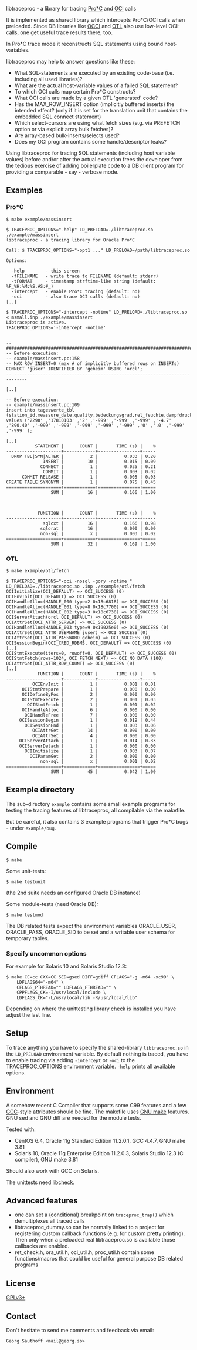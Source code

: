 libtraceproc - a library for tracing [Pro*C][proc] and [OCI][oci] calls

It is implemented as shared library which intercepts Pro*C/OCI
calls when preloaded. Since DB libraries like [OCCI][occi] and
[OTL][otl] also use low-level OCI-calls, one get useful trace
results there, too.

In Pro*C trace mode it reconstructs SQL statements using bound
host-variables.

libtraceproc may help to answer questions like these:

- What SQL-statements are executed by an existing code-base (i.e.
  including all used libraries)?
- What are the actual host-variable values of a failed SQL
  statement?
- To which OCI calls map certain Pro*C constructs?
- What OCI calls are made by a given OTL 'generated' code?
- Has the MAX_ROW_INSERT option (implicitly buffered inserts) the
  intended effect?
  (only if it is set for the translation unit that contains the embedded
  SQL connect statement)
- Which select-cursors are using what fetch sizes (e.g. via PREFETCH
  option or via explicit array bulk fetches)?
- Are array-based bulk-inserts/selects used?
- Does my OCI program contains some handle/descriptor leaks?

Using libtraceproc for tracing SQL statements (including host
variable values) before and/or after the actual execution frees
the developer from the tedious exercise of adding  boilerplate
code to a DB client program for providing a comparable - say -
verbose mode.


## Examples


### Pro*C

    $ make example/massinsert
    
    $ TRACEPROC_OPTIONS="-help" LD_PRELOAD=./libtraceproc.so ./example/massinsert
    libtraceproc - a tracing library for Oracle Pro*C
    
    Call: $ TRACEPROC_OPTIONS="-opt1 ..." LD_PRELOAD=/path/libtraceproc.so
    
    Options:
    
      -help        - this screen
      -fFILENAME   - write trace to FILENAME (default: stderr)
      -tFORMAT     - timestamp strftime-like string (default: %F_%H:%M:%S.#S:#_)
      -intercept   - enable Pro*C tracing (default: no)
      -oci         - also trace OCI calls (default: no)
    [..]
    
    $ TRACEPROC_OPTIONS="-intercept -notime" LD_PRELOAD=./libtraceproc.so < msmall.inp ./example/massinsert
    Libtraceproc is active.
    TRACEPROC_OPTIONS='-intercept -notime'
    
    
    -- ###########################################################################
    -- Before execution:
    -- example/massinsert.pc:158
    -- MAX_ROW_INSERT=0 (max # of implicitly buffered rows on INSERTs)
    CONNECT 'juser' IDENTIFIED BY 'geheim' USING 'orcl';
    -- ---------------------------------------------------------------------------
    
    [..]
    
    -- Before execution:
    -- example/massinsert.pc:109
    insert into tageswerte_tbl (station_id,meassure_date,quality,bedeckungsgrad,rel_feuchte,dampfdruck,lufttemperatur,luftdruck_stationshoehe,windgeschwindigkeit,lufttemp_am_erdb_min,lufttemp_min,lufttemp_max,windspitze_max,niederschlagshoehe_ind,niederschlagshoehe,sonnenscheindauer,schneehoehe) values ('2290' ,'17810103' ,'2' ,'-999' ,'-999' ,'-999' ,'-4.7' ,'890.40' ,'-999' ,'-999' ,'-999' ,'-999' ,'-999' ,'0' ,'.0' ,'-999' ,'-999' );
    
    [..]
               STATEMENT |      COUNT |       TIME (s) |    %
    ---------------------+------------+----------------+-----
      DROP TBL|SYN|ALTER |          2 |          0.033 | 0.20
                  INSERT |         10 |          0.015 | 0.09
                 CONNECT |          1 |          0.035 | 0.21
                  COMMIT |          1 |          0.003 | 0.02
          COMMIT RELEASE |          1 |          0.005 | 0.03
    CREATE TABLE|SYNONYM |          1 |          0.075 | 0.45
    =====================+============+================+=====
                     SUM |         16 |          0.166 | 1.00
    
    
    
                FUNCTION |      COUNT |       TIME (s) |    %
    ---------------------+------------+----------------+-----
                  sqlcxt |         16 |          0.166 | 0.98
                 sqlorat |         16 |          0.000 | 0.00
                 non-sql |          x |          0.003 | 0.02
    =====================+============+================+=====
                     SUM |         32 |          0.169 | 1.00


### OTL

    $ make example/otl/fetch
    
    $ TRACEPROC_OPTIONS="-oci -nosql -gory -notime " LD_PRELOAD=./libtraceproc.so .inp ./example/otl/fetch
    OCIInitialize(OCI_DEFAULT) => OCI_SUCCESS (0)
    OCIEnvInit(OCI_DEFAULT) => OCI_SUCCESS (0)
    OCIHandleAlloc(HANDLE_000 type=2 0x18c6818) => OCI_SUCCESS (0)
    OCIHandleAlloc(HANDLE_001 type=8 0x18c7700) => OCI_SUCCESS (0)
    OCIHandleAlloc(HANDLE_002 type=3 0x18c6738) => OCI_SUCCESS (0)
    OCIServerAttach(orcl OCI_DEFAULT) => OCI_SUCCESS (0)
    OCIAttrSet(OCI_ATTR_SERVER) => OCI_SUCCESS (0)
    OCIHandleAlloc(HANDLE_003 type=9 0x19025e0) => OCI_SUCCESS (0)
    OCIAttrSet(OCI_ATTR_USERNAME juser) => OCI_SUCCESS (0)
    OCIAttrSet(OCI_ATTR_PASSWORD geheim) => OCI_SUCCESS (0)
    OCISessionBegin(OCI_CRED_RDBMS, OCI_DEFAULT) => OCI_SUCCESS (0)
    [..]
    OCIStmtExecute(iters=0, rowoff=0, OCI_DEFAULT) => OCI_SUCCESS (0)
    OCIStmtFetch(rows=1024, OCI_FETCH_NEXT) => OCI_NO_DATA (100)
    OCIAttrGet(OCI_ATTR_ROW_COUNT) => OCI_SUCCESS (0)
    [..]
                FUNCTION |      COUNT |       TIME (s) |    %
    ---------------------+------------+----------------+-----
              OCIEnvInit |          1 |          0.001 | 0.01
          OCIStmtPrepare |          1 |          0.000 | 0.00
          OCIDefineByPos |          2 |          0.000 | 0.00
          OCIStmtExecute |          2 |          0.001 | 0.03
            OCIStmtFetch |          1 |          0.001 | 0.02
          OCIHandleAlloc |          6 |          0.000 | 0.00
           OCIHandleFree |          7 |          0.000 | 0.00
         OCISessionBegin |          1 |          0.019 | 0.44
           OCISessionEnd |          1 |          0.003 | 0.06
              OCIAttrGet |         14 |          0.000 | 0.00
              OCIAttrSet |          4 |          0.000 | 0.00
         OCIServerAttach |          1 |          0.014 | 0.33
         OCIServerDetach |          1 |          0.000 | 0.00
           OCIInitialize |          1 |          0.003 | 0.07
             OCIParamGet |          2 |          0.000 | 0.00
                 non-sql |          x |          0.001 | 0.02
    =====================+============+================+=====
                     SUM |         45 |          0.042 | 1.00


## Example directory 

The sub-directory `example` contains some small example programs
for testing the tracing features of libtraceproc, all compilable
via the makefile.

But be careful, it also contains 3 example programs that trigger
Pro*C bugs - under `example/bug`.

## Compile

    $ make

Some unit-tests:

    $ make testunit

(the 2nd suite needs an configured Oracle DB instance)

Some module-tests (need Oracle DB):

    $ make testmod

The DB related tests expect the environment variables
ORACLE_USER, ORACLE_PASS, ORACLE_SID to be set and a writable
user schema for temporary tables.

### Specify uncommon options

For example for Solaris 10 and Solaris Studio 12.3:

    $ make CC=cc CXX=CC SED=gsed DIFF=gdiff CFLAGS="-g -m64 -xc99" \
        LDFLAGS64="-m64" \
        CFLAGS_PTHREAD="" LDFLAGS_PTHREAD="" \
        CPPFLAGS_CK=-I/usr/local/include \
        LDFLAGS_CK="-L/usr/local/lib -R/usr/local/lib"

Depending on where the unittesting library [check][check] is installed
you have adjust the last line.

## Setup

To trace anything you have to specify the shared-library
`libtraceproc.so` in the `LD_PRELOAD` environment variable. By
default nothing is traced, you have to enable tracing via adding
`-intercept` or `-oci` to the TRACEPROC_OPTIONS environment
variable. `-help` prints all available options.


## Environment

A somehow recent C Compiler that supports some C99 features and a few
[GCC][gcc]-style attributes should be fine. The makefile uses
[GNU make][gmake] features. GNU sed and GNU diff are needed for the
module tests.

Tested with:

- CentOS 6.4, Oracle 11g Standard Edition 11.2.0.1, GCC 4.4.7,
  GNU make 3.81
- Solaris 10, Oracle 11g Enterprise Edition 11.2.0.3,
  Solaris Studio 12.3 (C compiler), GNU make 3.81

Should also work with GCC on Solaris.

The unittests need [libcheck][check].

## Advanced features

- one can set a (conditional) breakpoint on `traceproc_trap()` which
  demultiplexes all traced calls
- libtraceproc_dummy.so can be normally linked to a project for
  registering custom callback functions (e.g. for custom pretty printing).
  Then only when a preloaded real libtraceproc.so is available those
  callbacks are enabled.
- ret_check.h, ora_util.h, oci_util.h, proc_util.h contain some
  functions/macros that could be useful for general purpose DB
  related programs

## License

[GPLv3+][gpl]

## Contact

Don't hesitate to send me comments and feedback via email:

    Georg Sauthoff <mail@georg.so>


[proc]:  http://en.wikipedia.org/wiki/Pro*C
[oci]:   http://en.wikipedia.org/wiki/Oracle_Call_Interface
[occi]:  http://en.wikipedia.org/wiki/Oracle_C++_Call_Interface
[otl]:   http://otl.sourceforge.net/
[gmake]: http://www.gnu.org/software/make/
[gcc]:   http://gcc.gnu.org/
[gpl]:   http://www.gnu.org/licenses/gpl.html
[check]: http://check.sourceforge.net/

